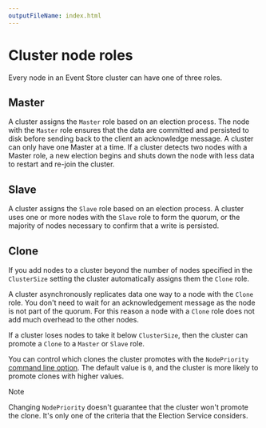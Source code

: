 ```yaml
---
outputFileName: index.html
---
```


# Cluster node roles

Every node in an Event Store cluster can have one of three roles.

## Master

A cluster assigns the `Master` role based on an election process. The node with the `Master` role ensures that the data are committed and persisted to disk before sending back to the client an acknowledge message. A cluster can only have one Master at a time. If a cluster detects two nodes with a Master role, a new election begins and shuts down the node with less data to restart and re-join the cluster.

## Slave

A cluster assigns the `Slave` role based on an election process. A cluster uses one or more nodes with the `Slave` role to form the quorum, or the majority of nodes necessary to confirm that a write is persisted.

## Clone

If you add nodes to a cluster beyond the number of nodes specified in the `ClusterSize` setting the cluster automatically assigns them the `Clone` role.

A cluster asynchronously replicates data one way to a node with the `Clone` role. You don't need to wait for an acknowledgement message as the node is not part of the quorum. For this reason a node with a `Clone` role does not add much overhead to the other nodes.

If a cluster loses nodes to take it below `ClusterSize`, then the cluster can promote a `Clone` to a `Master` or `Slave` role.

You can control which clones the cluster promotes with the `NodePriority` [command line option](~/server/command-line-arguments.md). The default value is `0`, and the cluster is more likely to promote clones with higher values.

> [!NOTE]
> Changing `NodePriority` doesn't guarantee that the cluster won't promote the clone. It's only one of the criteria that the Election Service considers.